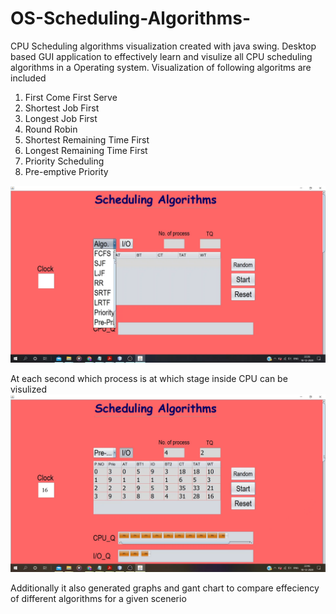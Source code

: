 # OS-Scheduling-Algorithms-

CPU Scheduling algorithms visualization created with java swing.
Desktop based GUI application to effectively learn and visulize all CPU scheduling algorithms in a Operating system.
Visualization of following algoritms are included

1. First Come First Serve
2. Shortest Job First
3. Longest Job First
4. Round Robin
5. Shortest Remaining Time First
6. Longest Remaining Time First
7. Priority Scheduling
8. Pre-emptive Priority

![](https://github.com/Divam-bot/OS-Scheduling-Algorithms-/blob/main/algorithm_selector.png)

At each second which process is at which stage inside CPU can be visulized
![](https://github.com/Divam-bot/OS-Scheduling-Algorithms-/blob/main/IO-Pre-priority.png)

Additionally it also generated graphs and gant chart to compare effeciency of different algorithms for a given scenerio
![]()

